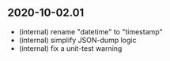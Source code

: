 2020-10-02.01
-------------

* (internal) rename "datetime" to "timestamp"
* (internal) simplify JSON-dump logic
* (internal) fix a unit-test warning
